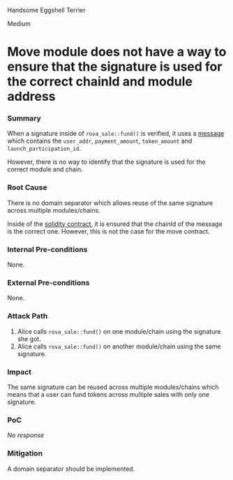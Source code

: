 Handsome Eggshell Terrier

Medium

# Move module does not have a way to ensure that the signature is used for the correct chainId and module address

### Summary

When a signature inside of `rova_sale::fund()` is verified, it uses a [message](https://github.com/sherlock-audit/2025-02-rova/blob/53fb6d71d253676bfbd00926e8f217f40c62d8c5/rova-movement-contracts/sources/rova_sale.move#L152-L156) which contains the `user_addr`, `payment_amount`, `token_amount` and `launch_participation_id`.

However, there is no way to identify that the signature is used for the correct module and chain.

### Root Cause

There is no domain separator which allows reuse of the same signature across multiple modules/chains.

Inside of the [solidity contract](https://github.com/sherlock-audit/2025-02-rova/blob/53fb6d71d253676bfbd00926e8f217f40c62d8c5/rova-contracts/src/Launch.sol#L645), it is ensured that the chainId of the message is the correct one. However, this is not the case for the move contract.

### Internal Pre-conditions

None.

### External Pre-conditions

None.

### Attack Path

1. Alice calls `rova_sale::fund()` on one module/chain using the signature she got.
2. Alice calls `rova_sale::fund()` on another module/chain using the same signature.

### Impact

The same signature can be reused across multiple modules/chains which means that a user can fund tokens across multiple sales with only one signature.

### PoC

_No response_

### Mitigation

A domain separator should be implemented.